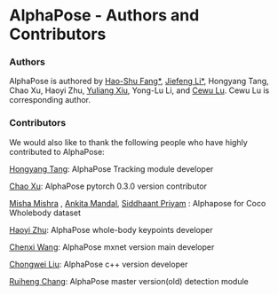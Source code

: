 AlphaPose - Authors and Contributors
====================================



### Authors
AlphaPose is authored by [Hao-Shu Fang\*](https://fang-haoshu.github.io/), [Jiefeng Li\*](https://jeff-leaf.site/), Hongyang Tang, Chao Xu, Haoyi Zhu, [Yuliang Xiu](http://xiuyuliang.cn/), Yong-Lu Li, and [Cewu Lu](www.mvig.org). Cewu Lu is corresponding author.



### Contributors
We would also like to thank the following people who have highly contributed to AlphaPose:

[Hongyang Tang](): AlphaPose Tracking module developer

[Chao Xu](): AlphaPose pytorch 0.3.0 version contributor

[Misha Mishra](https://github.com/mishamishra) , [Ankita Mandal](https://github.com/Ankita18Mandal), [Siddhaant Priyam](https://github.com/sid0407) : Alphapose for Coco Wholebody dataset

[Haoyi Zhu](): AlphaPose whole-body keypoints developer

[Chenxi Wang](): AlphaPose mxnet version main developer

[Chongwei Liu](): AlphaPose c++ version developer

[Ruiheng Chang](): AlphaPose master version(old) detection module
